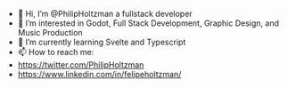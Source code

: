 - 👋 Hi, I’m @PhilipHoltzman a fullstack developer
- 👀 I’m interested in Godot, Full Stack Development, Graphic Design, and Music Production
- 🌱 I’m currently learning Svelte and Typescript
- 📫 How to reach me:
- https://twitter.com/PhilipHoltzman
- https://www.linkedin.com/in/felipeholtzman/

<!---
PhilipHoltzman/PhilipHoltzman is a ✨ special ✨ repository because its `README.md` (this file) appears on your GitHub profile.
You can click the Preview link to take a look at your changes.
--->
